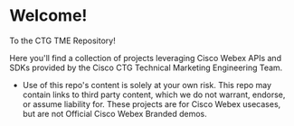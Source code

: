 # Welcome!

To the CTG TME Repository!

Here you'll find a collection of projects leveraging Cisco Webex APIs and SDKs provided by the Cisco CTG Technical Marketing Engineering Team.

* Use of this repo's content is solely at your own risk. This repo may contain links to third party content, which we do not warrant, endorse, or assume liability for. These projects are for Cisco Webex usecases, but are not Official Cisco Webex Branded demos.

